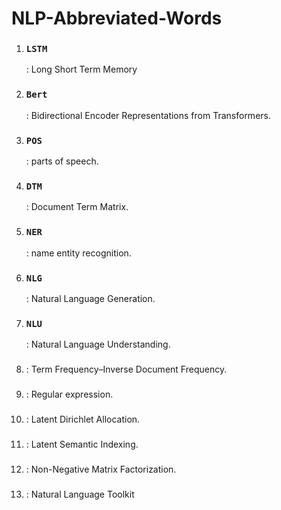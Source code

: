 # NLP-Abbreviated-Words

<ol>
<li><b><h3><code>LSTM</code></h3></b>: Long Short Term Memory</li>
<li><b><h3><code>Bert</code></h3></b>: Bidirectional Encoder Representations from Transformers.</li>
<li><b><h3><code>POS</code></h3></b>: parts of speech.</li>
<li><b><h3><code>DTM</code></h3></b>: Document Term Matrix.</li>
<li><b><h3><code>NER</code></h3></b>: name entity recognition.</li>
<li><b><h3><code>NLG</code></h3></b>: Natural Language Generation.</li>
<li><b><h3><code>NLU</code></h3></b>: Natural Language Understanding.</li>
<li><b><h3><codeTF IDF</code></h3></b>: Term Frequency–Inverse Document Frequency.</li>
<li><b><h3><codere</code></h3></b>: Regular expression.</li>
<li><b><h3><codeLDA</code></h3></b>: Latent Dirichlet Allocation.</li>
<li><b><h3><codeLSI</code></h3></b>: Latent Semantic Indexing.</li>
<li><b><h3><codeNMF</code></h3></b>: Non-Negative Matrix Factorization.</li>
<li><b><h3><codeNLTK</code></h3></b>: Natural Language Toolkit</li>

</ol>
